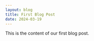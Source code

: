 ```yaml
---
layout: blog
title: First Blog Post
date: 2024-03-19
---
```


This is the content of our first blog post. 